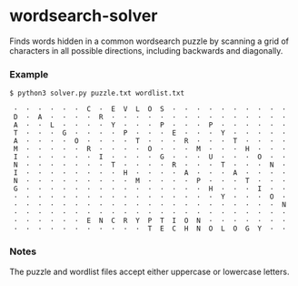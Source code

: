 # wordsearch-solver

Finds words hidden in a common wordsearch puzzle by scanning a grid of characters in all possible directions, including backwards and diagonally.

### Example

```
$ python3 solver.py puzzle.txt wordlist.txt
```

```
 ·  ·  ·  ·  ·  ·  C  ·  E  V  L  O  S  ·  ·  ·  ·  ·  ·  ·  ·  ·  ·
 D  ·  A  ·  ·  ·  ·  R  ·  ·  ·  ·  ·  ·  ·  ·  ·  ·  ·  ·  ·  ·  ·
 A  ·  ·  L  ·  ·  ·  ·  Y  ·  ·  ·  P  ·  ·  ·  P  ·  ·  ·  ·  ·  ·
 T  ·  ·  ·  G  ·  ·  ·  ·  P  ·  ·  ·  E  ·  ·  ·  Y  ·  ·  ·  ·  ·
 A  ·  ·  ·  ·  O  ·  ·  ·  ·  T  ·  ·  ·  R  ·  ·  ·  T  ·  ·  ·  ·
 M  ·  ·  ·  ·  ·  R  ·  ·  ·  ·  O  ·  ·  ·  M  ·  ·  ·  H  ·  ·  ·
 I  ·  ·  ·  ·  ·  ·  I  ·  ·  ·  ·  G  ·  ·  ·  U  ·  ·  ·  O  ·  ·
 N  ·  ·  ·  ·  ·  ·  ·  T  ·  ·  ·  ·  R  ·  ·  ·  T  ·  ·  ·  N  ·
 I  ·  ·  ·  ·  ·  ·  ·  ·  H  ·  ·  ·  ·  A  ·  ·  ·  A  ·  ·  ·  ·
 N  ·  ·  ·  ·  ·  ·  ·  ·  ·  M  ·  ·  ·  ·  P  ·  ·  ·  T  ·  ·  ·
 G  ·  ·  ·  ·  ·  ·  ·  ·  ·  ·  ·  ·  ·  ·  ·  H  ·  ·  ·  I  ·  ·
 ·  ·  ·  ·  ·  ·  ·  ·  ·  ·  ·  ·  ·  ·  ·  ·  ·  Y  ·  ·  ·  O  ·
 ·  ·  ·  ·  ·  ·  ·  ·  ·  ·  ·  ·  ·  ·  ·  ·  ·  ·  ·  ·  ·  ·  N
 ·  ·  ·  ·  ·  ·  ·  ·  ·  ·  ·  ·  ·  ·  ·  ·  ·  ·  ·  ·  ·  ·  ·
 ·  ·  ·  ·  ·  ·  E  N  C  R  Y  P  T  I  O  N  ·  ·  ·  ·  ·  ·  ·
 ·  ·  ·  ·  ·  ·  ·  ·  ·  ·  ·  T  E  C  H  N  O  L  O  G  Y  ·  ·
```

### Notes

The puzzle and wordlist files accept either uppercase or lowercase letters. 
